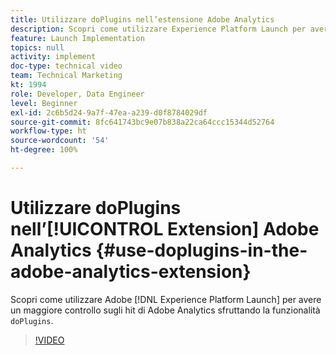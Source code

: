 ```yaml
---
title: Utilizzare doPlugins nell’estensione Adobe Analytics
description: Scopri come utilizzare Experience Platform Launch per avere un maggiore controllo sugli hit Adobe Analytics sfruttando la funzionalità doPlugins.
feature: Launch Implementation
topics: null
activity: implement
doc-type: technical video
team: Technical Marketing
kt: 1994
role: Developer, Data Engineer
level: Beginner
exl-id: 2c6b5d24-9a7f-47ea-a239-d0f8784029df
source-git-commit: 8fc641743bc9e07b838a22ca64ccc15344d52764
workflow-type: ht
source-wordcount: '54'
ht-degree: 100%

---
```


# Utilizzare doPlugins nell’[!UICONTROL Extension] Adobe Analytics {#use-doplugins-in-the-adobe-analytics-extension}

Scopri come utilizzare Adobe [!DNL Experience Platform Launch] per avere un maggiore controllo sugli hit di Adobe Analytics sfruttando la funzionalità `doPlugins`.

>[!VIDEO](https://video.tv.adobe.com/v/25171?quality=12&learn=on)
